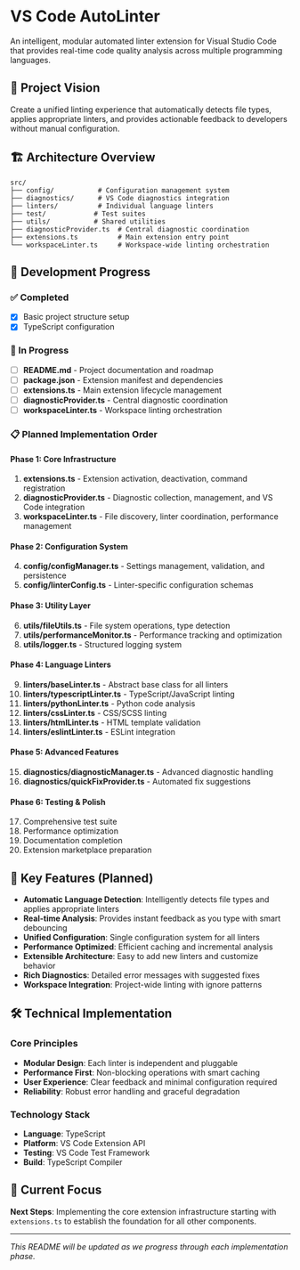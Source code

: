 # VS Code AutoLinter

An intelligent, modular automated linter extension for Visual Studio Code that provides real-time code quality analysis across multiple programming languages.

## 🎯 Project Vision

Create a unified linting experience that automatically detects file types, applies appropriate linters, and provides actionable feedback to developers without manual configuration.

## 🏗️ Architecture Overview

```
src/
├── config/           # Configuration management system
├── diagnostics/      # VS Code diagnostics integration
├── linters/          # Individual language linters
├── test/            # Test suites
├── utils/           # Shared utilities
├── diagnosticProvider.ts  # Central diagnostic coordination
├── extensions.ts          # Main extension entry point
└── workspaceLinter.ts     # Workspace-wide linting orchestration
```

## 🔧 Development Progress

### ✅ Completed
- [x] Basic project structure setup
- [x] TypeScript configuration

### 🚧 In Progress
- [ ] **README.md** - Project documentation and roadmap
- [ ] **package.json** - Extension manifest and dependencies
- [ ] **extensions.ts** - Main extension lifecycle management
- [ ] **diagnosticProvider.ts** - Central diagnostic coordination
- [ ] **workspaceLinter.ts** - Workspace linting orchestration

### 📋 Planned Implementation Order

#### Phase 1: Core Infrastructure
1. **extensions.ts** - Extension activation, deactivation, command registration
2. **diagnosticProvider.ts** - Diagnostic collection, management, and VS Code integration
3. **workspaceLinter.ts** - File discovery, linter coordination, performance management

#### Phase 2: Configuration System
4. **config/configManager.ts** - Settings management, validation, and persistence
5. **config/linterConfig.ts** - Linter-specific configuration schemas

#### Phase 3: Utility Layer
6. **utils/fileUtils.ts** - File system operations, type detection
7. **utils/performanceMonitor.ts** - Performance tracking and optimization
8. **utils/logger.ts** - Structured logging system

#### Phase 4: Language Linters
9. **linters/baseLinter.ts** - Abstract base class for all linters
10. **linters/typescriptLinter.ts** - TypeScript/JavaScript linting
11. **linters/pythonLinter.ts** - Python code analysis
12. **linters/cssLinter.ts** - CSS/SCSS linting
13. **linters/htmlLinter.ts** - HTML template validation
14. **linters/eslintLinter.ts** - ESLint integration

#### Phase 5: Advanced Features
15. **diagnostics/diagnosticManager.ts** - Advanced diagnostic handling
16. **diagnostics/quickFixProvider.ts** - Automated fix suggestions

#### Phase 6: Testing & Polish
17. Comprehensive test suite
18. Performance optimization
19. Documentation completion
20. Extension marketplace preparation

## 🚀 Key Features (Planned)

- **Automatic Language Detection**: Intelligently detects file types and applies appropriate linters
- **Real-time Analysis**: Provides instant feedback as you type with smart debouncing
- **Unified Configuration**: Single configuration system for all linters
- **Performance Optimized**: Efficient caching and incremental analysis
- **Extensible Architecture**: Easy to add new linters and customize behavior
- **Rich Diagnostics**: Detailed error messages with suggested fixes
- **Workspace Integration**: Project-wide linting with ignore patterns

## 🛠️ Technical Implementation

### Core Principles
- **Modular Design**: Each linter is independent and pluggable
- **Performance First**: Non-blocking operations with smart caching
- **User Experience**: Clear feedback and minimal configuration required
- **Reliability**: Robust error handling and graceful degradation

### Technology Stack
- **Language**: TypeScript
- **Platform**: VS Code Extension API
- **Testing**: VS Code Test Framework
- **Build**: TypeScript Compiler

## 📝 Current Focus

**Next Steps**: Implementing the core extension infrastructure starting with `extensions.ts` to establish the foundation for all other components.

---

*This README will be updated as we progress through each implementation phase.*